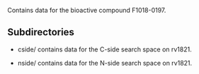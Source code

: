 Contains data for the bioactive compound F1018-0197.

## Subdirectories

- cside/ contains data for the C-side search space on rv1821.

- nside/ contains data for the N-side search space on rv1821.


